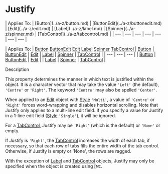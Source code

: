 




<h1 class="heading"><span class="name">Justify</span></h1>
| Applies To: | [Button](../a-z/button.md) | [ButtonEdit](../a-z/buttonedit.md) | [Edit](../a-z/edit.md) | [Label](../a-z/label.md) | [Spinner](../a-z/spinner.md) | [TabControl](../a-z/tabcontrol.md) |
| --- | --- | --- | --- | --- | --- | ---  |

| Applies To: | [Button](../a-z/button.md) [ButtonEdit](../a-z/buttonedit.md) [Edit](../a-z/edit.md) [Label](../a-z/label.md) [Spinner](../a-z/spinner.md) [TabControl](../a-z/tabcontrol.md) | [Button](../a-z/button.md) | [ButtonEdit](../a-z/buttonedit.md) | [Edit](../a-z/edit.md) | [Label](../a-z/label.md) | [Spinner](../a-z/spinner.md) | [TabControl](../a-z/tabcontrol.md) |
| --- | --- | ---  |
| [Button](../a-z/button.md) | [ButtonEdit](../a-z/buttonedit.md) | [Edit](../a-z/edit.md) |
| [Label](../a-z/label.md) | [Spinner](../a-z/spinner.md) | [TabControl](../a-z/tabcontrol.md) |


Description


This property determines the manner in which text is justified within the object. It is a character vector that may take the value `'Left'` (the default), `'Centre'` or `'Right'`. The keyword `'Centre'` may also be spelled `'Center'`.


When applied to an [Edit](../a-z/edit.md) object with [Style](../a-z/style.md) `'Multi'`, a value of `'Centre'` or `'Right'` forces word-wrapping and disables horizontal scrolling. Note that Justify only applies to a multi-line edit field. If you specify a value for Justify in a 1-line edit field ([Style](../a-z/style.md) `'Single'`), it will be ignored.


For a [TabControl](../a-z/tabcontrol.md), Justify may be `'Right'` (which is the default) or `'None'` or empty.


If Justify is `'Right'`, the [TabControl](../a-z/tabcontrol.md) increases the width of each tab, if necessary, so that each row of tabs fills the entire width of the tab control. Otherwise, if Justify is empty or 'None', the rows are ragged.


With the exception of [Label](../a-z/label.md) and [TabControl](../a-z/tabcontrol.md) objects, Justify may only be specified when the object is created using `⎕WC`.



